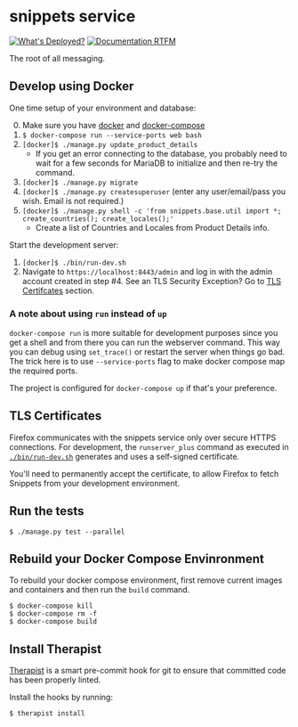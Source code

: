 # snippets service

[![What's Deployed?](https://img.shields.io/badge/What's_Deployed-%3F-yellow.svg)](https://whatsdeployed.io/s-088) [![Documentation RTFM](https://img.shields.io/badge/Documentation-RTFM-blue.svg)](http://abouthome-snippets-service.readthedocs.org/)

The root of all messaging.

## Develop using Docker

One time setup of your environment and database:

0. Make sure you have [docker](https://docker.io) and [docker-compose](https://github.com/docker/compose)
1. `$ docker-compose run --service-ports web bash`
2. `[docker]$ ./manage.py update_product_details`
   -  If you get an error connecting to the database, you probably need to wait
      for a few seconds for MariaDB to initialize and then re-try the command.
3. `[docker]$ ./manage.py migrate`
4. `[docker]$ ./manage.py createsuperuser` (enter any user/email/pass you wish. Email is not required.)
5. `[docker]$ ./manage.py shell -c 'from snippets.base.util import *; create_countries(); create_locales();'`
   - Create a list of Countries and Locales from Product Details info.

Start the development server:

1. `[docker]$ ./bin/run-dev.sh`
2. Navigate to `https://localhost:8443/admin` and log in with the admin account created in step #4. See an TLS Security Exception? Go to [TLS Certifcates](#tls-certificates) section.

### A note about using `run` instead of `up`

`docker-compose run` is more suitable for development purposes since you get a
shell and from there you can run the webserver command. This way you can debug
using `set_trace()` or restart the server when things go bad. The trick here is
to use `--service-ports` flag to make docker compose map the required ports.

The project is configured for `docker-compose up` if that's your preference.


## TLS Certificates

Firefox communicates with the snippets service only over secure HTTPS
connections. For development, the `runserver_plus` command as executed in
[`./bin/run-dev.sh`](https://github.com/mozmeao/snippets-service/blob/master/bin/run-dev.sh)
generates and uses a self-signed certificate.

You'll need to permanently accept the certificate, to allow Firefox to fetch
Snippets from your development environment.

## Run the tests

 `$ ./manage.py test --parallel`


## Rebuild your Docker Compose Envinronment

To rebuild your docker compose environment, first remove current images and
containers and then run the `build` command.

```shell
$ docker-compose kill
$ docker-compose rm -f
$ docker-compose build

```


## Install Therapist

[Therapist](https://github.com/rehandalal/therapist) is a smart pre-commit hook
for git to ensure that committed code has been properly linted.

Install the hooks by running:

 `$ therapist install`

